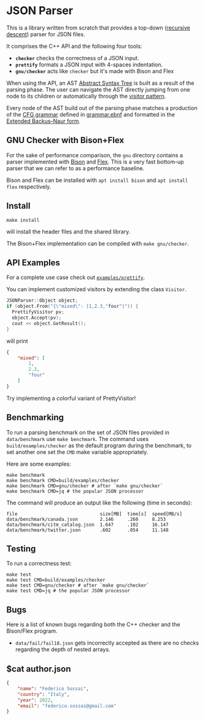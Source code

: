 # JSON Parser

This is a library written from scratch that provides a top-down ([recursive descent](https://en.wikipedia.org/wiki/Recursive_descent_parser)) parser for JSON files.

It comprises the C++ API and the following four tools:
- **`checker`** checks the correctness of a JSON input.
- **`prettify`** formats a JSON input with 4-spaces indentation.
- **`gnu/checker`** acts like `checker` but it's made with Bison and Flex

When using the API, an AST [Abstract Syntax Tree](https://en.wikipedia.org/wiki/Abstract_syntax_tree) is built as a result of the parsing phase.
The user can navigate the AST directly jumping from one node to its children or
automatically through the [visitor pattern](https://en.wikipedia.org/wiki/Visitor_pattern).

Every node of the AST build out of the parsing phase matches a production of the [CFG grammar](https://en.wikipedia.org/wiki/Context-free_grammar) defined in [grammar.ebnf](grammar.ebnf) 
and formatted in the [Extended Backus–Naur form](https://en.wikipedia.org/wiki/Extended_Backus%E2%80%93Naur_form).


## GNU Checker with Bison+Flex

For the sake of performance comparison, the `gnu` directory contains a parser implemented
with [Bison](https://www.gnu.org/software/bison/) and [Flex](https://github.com/westes/flex).
This is a very fast bottom-up parser that we can refer to as a performance baseline.

Bison and Flex can be installed with `apt install bison` and `apt install flex` respectively.

## Install

```
make install
```
will install the header files and the shared library.

The Bison+Flex implementation can be compiled with `make gnu/checker`.

## API Examples

For a complete use case check out [`examples/prettify`](examples/Prettify.cpp).

You can implement customized visitors by extending the class `Visitor`.

```c++
JSONParser::Object object;
if (object.From("{\"mixed\": [1,2.3,"four"]")) {
  PrettifyVisitor pv;
  object.Accept(pv);
  cout << object.GetResult();
}
```
will print
```json
{
    "mixed": [
        1,
        2.3,
        "four"
    ]
}
```

Try implementing a colorful variant of PrettyVisitor!

## Benchmarking

To run a parsing benchmark on the set of JSON files provided in `data/benchmark` use `make benchmark`.
The command uses `build/examples/checker` as the default program during the benchmark,
to set another one set the `CMD` make variable appropriately.

Here are some examples:
```
make benchmark
make benchmark CMD=build/examples/checker
make benchmark CMD=gnu/checker # after `make gnu/checker`
make benchmark CMD=jq # the popular JSON processor
```

The command will produce an output like the following (time in seconds):
```
file                              size[MB]  time[s]  speed[MB/s]
data/benchmark/canada.json        2.146     .260     8.253
data/benchmark/citm_catalog.json  1.647     .102     16.147
data/benchmark/twitter.json       .602      .054     11.148
```



## Testing

To run a correctness test:
```
make test
make test CMD=build/examples/checker
make test CMD=gnu/checker # after `make gnu/checker`
make test CMD=jq # the popular JSON processor
```

## Bugs

Here is a list of known bugs regarding both the C++ checker and the Bison/Flex program.
- `data/fail/fail18.json` gets incorrectly accepted as there are no checks regarding the depth
of nested arrays.

## $cat author.json

```json
{
    "name": "Federico Sossai",
    "country": "Italy",
    "year": 2022,
    "email": "federico.sossai@gmail.com"
}
```
